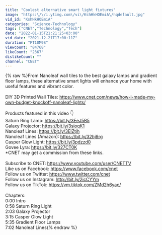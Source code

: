 ```yaml
---
title: "Coolest alternative smart light fixtures"
image: "https:\/\/i.ytimg.com\/vi\/KshHkHOEmiA\/hqdefault.jpg"
vid_id: "KshHkHOEmiA"
categories: "Science-Technology"
tags: ["CNET","Technology","Tech"]
date: "2022-01-15T21:21:25+03:00"
vid_date: "2021-12-21T17:00:11Z"
duration: "PT10M9S"
viewcount: "84768"
likeCount: "2367"
dislikeCount: ""
channel: "CNET"
---
```

{% raw %}From Nanoleaf wall tiles to the best galaxy lamps and gradient floor lamps, these alternative smart lights will enhance your home with useful features and vibrant color.<br /><br />DIY 3D Printed Wall Tiles: <a rel="nofollow" target="blank" href="https://www.cnet.com/news/how-i-made-my-own-budget-knockoff-nanoleaf-lights/">https://www.cnet.com/news/how-i-made-my-own-budget-knockoff-nanoleaf-lights/</a><br /><br />Products featured in this video 👇<br />Saturn Ring Lamp: <a rel="nofollow" target="blank" href="https://bit.ly/3EeJ5B5">https://bit.ly/3EeJ5B5</a><br />Galaxy Projector: <a rel="nofollow" target="blank" href="https://bit.ly/3sioqK1">https://bit.ly/3sioqK1</a><br />Nanoleaf Lines: <a rel="nofollow" target="blank" href="https://bit.ly/3ElZtjh">https://bit.ly/3ElZtjh</a><br />Nanoleaf Lines (Amazon): <a rel="nofollow" target="blank" href="https://bit.ly/32hj9rg">https://bit.ly/32hj9rg</a><br />Casper Glow Light: <a rel="nofollow" target="blank" href="https://bit.ly/3pdzzd0">https://bit.ly/3pdzzd0</a><br />Govee Lyra: <a rel="nofollow" target="blank" href="https://bit.ly/327CT0K">https://bit.ly/327CT0K</a><br />  *CNET may get a commission from these links.<br /><br />Subscribe to CNET: <a rel="nofollow" target="blank" href="https://www.youtube.com/user/CNETTV">https://www.youtube.com/user/CNETTV</a><br />Like us on Facebook: <a rel="nofollow" target="blank" href="https://www.facebook.com/cnet">https://www.facebook.com/cnet</a><br />Follow us on Twitter: <a rel="nofollow" target="blank" href="https://www.twitter.com/cnet">https://www.twitter.com/cnet</a><br />Follow us on Instagram: <a rel="nofollow" target="blank" href="http://bit.ly/2icCYYm">http://bit.ly/2icCYYm</a><br />Follow us on TikTok: <a rel="nofollow" target="blank" href="https://vm.tiktok.com/ZMd2h6yac/">https://vm.tiktok.com/ZMd2h6yac/</a><br /><br />Chapters:<br />0:00 Intro<br />0:58 Saturn Ring Light<br />2:03 Galaxy Projector<br />3:15 Casper Glow Light<br />5:35 Gradient Floor Lamps <br />7:02 Nanoleaf Lines{% endraw %}
